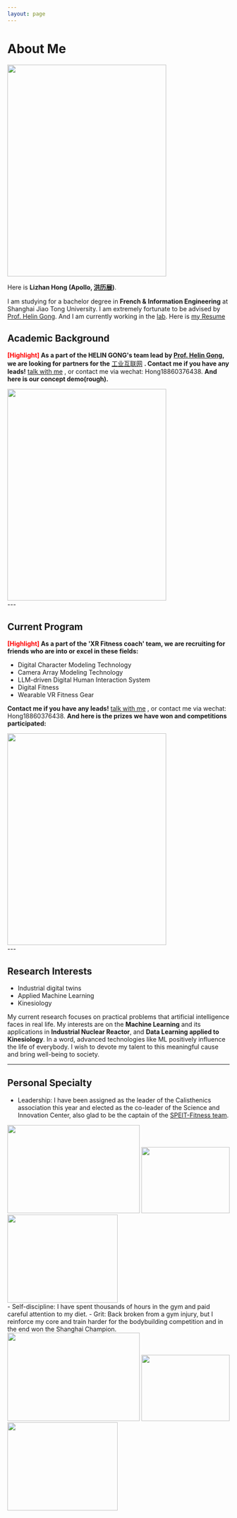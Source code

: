 ```yaml
---
layout: page
---
```


# About Me

<img src="https://apollohong.github.io/images/LizhanHongcasual.jpg" class="floatpic" width="360" height="480">

Here is **Lizhan Hong (Apollo, [洪历展](https://apollohong.github.io/file/洪历展简历.pdf))**.

I am studying for a bachelor degree in **French & Information Engineering** at Shanghai Jiao Tong University. I am extremely fortunate to be advised by [Prof. Helin Gong](https://www.researchgate.net/profile/Helin-Gong-2). And I am currently working in the [lab](https://aisea.readthedocs.io/en/latest/). Here is [my Resume](https://apollohong.github.io/file/洪历展简历.pdf)
<br>

## Academic Background

**<font color='red'>[Highlight]</font> As a part of the HELIN GONG's team lead by [Prof. Helin Gong](https://www.researchgate.net/profile/Helin-Gong-2), we are looking for partners for the** [工业互联网](https://www.cii-contest.cn) **. Contact me if you have any leads!** [talk with me](https://calendly.com/apollohong) , or contact me via wechat: Hong18860376438.
**And here is our concept demo(rough).** 
<br>

<img src="https://apollohong.github.io/images/RODTdemo1.png" width="360" height="480">

<br>
---

## Current Program

**<font color='red'>[Highlight]</font> As a part of the 'XR Fitness coach' team, we are recruiting for friends who are into or excel in these fields:**

+ Digital Character Modeling Technology
+ Camera Array Modeling Technology
+ LLM-driven Digital Human Interaction System
+ Digital Fitness 
+ Wearable VR Fitness Gear

**Contact me if you have any leads!**  [talk with me](https://calendly.com/apollohong) , or contact me via wechat: Hong18860376438.
**And here is the prizes we have won and competitions participated:** 
<br>

<img src="https://apollohong.github.io/images/xuanhuaibei.jpg" width="360" height="480">

<br>
---

## Research Interests

- Industrial digital twins
- Applied Machine Learning
- Kinesiology

My current research focuses on practical problems that artificial intelligence faces in real life. My interests are on the **Machine Learning** and its applications in **Industrial Nuclear Reactor**, and **Data Learning applied to Kinesiology**. In a word, advanced technologies like ML positively influence the life of everybody.  I wish to devote my talent to this meaningful cause and bring well-being to society.

---

## Personal Specialty

- Leadership: I have been assigned as the leader of the Calisthenics association this year and elected as the co-leader of the Science and Innovation Center, also glad to be the captain of the [SPEIT-Fitness team](https://mp.weixin.qq.com/s/srSFn8PO7wmdxWodJL9YHg).

<div class="third">
  <img src="https://ApolloHong.github.io/images/calisthenics.jpg" width="300" height="200">
  <img src="https://ApolloHong.github.io/images/2023年秋季第一次致远健身房.jpg" width="200" height="150">
  <img src="https://ApolloHong.github.io/images/kechuang.jpg" width="250" height="200">
</div>
- Self-discipline: I have spent thousands of hours in the gym and paid careful attention to my diet.
- Grit: Back broken from a gym injury, but I reinforce my core and train harder for the bodybuilding competition and in the end won the Shanghai Champion.
<div class="third">
  <img src="https://ApolloHong.github.io/images/bodybuilding1.jpg" width="300" height="200">
  <img src="https://ApolloHong.github.io/images/competitionbody2.JPG" width="200" height="150">
  <img src="https://ApolloHong.github.io/images/bodybuilding3.jpg" width="250" height="200">
</div>


<br>